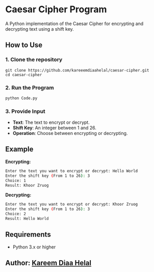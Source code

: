 # Caesar Cipher Program 

A Python implementation of the Caesar Cipher for encrypting and decrypting text using a shift key.

## How to Use

### 1. Clone the repository

```
git clone https://github.com/kareeemdiaahelal/caesar-cipher.git
cd caesar-cipher
```

### 2. Run the Program

```bash
python Code.py
```

### 3. Provide Input

- **Text**: The text to encrypt or decrypt.
- **Shift Key**: An integer between 1 and 26.
- **Operation**: Choose between encrypting or decrypting.

## Example

**Encrypting:**

```bash
Enter the text you want to encrypt or decrypt: Hello World
Enter the shift key (From 1 to 26): 3
Choice: 1
Result: Khoor Zruog
```

**Decrypting:**

```bash
Enter the text you want to encrypt or decrypt: Khoor Zruog
Enter the shift key (From 1 to 26): 3
Choice: 2
Result: Hello World
```

## Requirements

- Python 3.x or higher

## Author: [Kareem Diaa Helal](https://github.com/kareeemdiaahelal)
